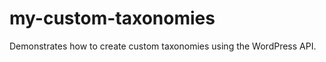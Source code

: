 my-custom-taxonomies
====================

Demonstrates how to create custom taxonomies using the WordPress API.
